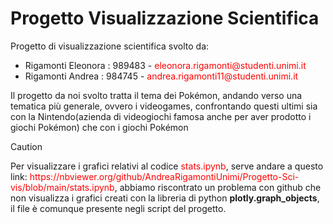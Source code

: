 <style>a{color:red; text-decoration:none}</style>
# Progetto Visualizzazione Scientifica

Progetto di visualizzazione scientifica svolto da: 

 - Rigamonti Eleonora : 989483 - eleonora.rigamonti@studenti.unimi.it
 - Rigamonti Andrea : 984745 - andrea.rigamonti11@studenti.unimi.it

Il progetto da noi svolto tratta il tema dei Pokémon, andando verso una tematica più generale, ovvero i videogames, confrontando questi ultimi 
sia con la Nintendo(azienda di videogiochi famosa anche per aver prodotto i giochi Pokémon) che con i giochi Pokémon

> [!CAUTION]
>Per visualizzare i grafici relativi al codice <a href="https://github.com/AndreaRigamontiUnimi/Progetto-Sci-vis/blob/main/stats.ipynb">stats.ipynb</a>, serve andare a questo link: https://nbviewer.org/github/AndreaRigamontiUnimi/Progetto-Sci-vis/blob/main/stats.ipynb, abbiamo riscontrato un problema con github che non visualizza i grafici creati con la libreria di python <b>plotly.graph_objects</b>, il file è comunque presente negli script del progetto.
